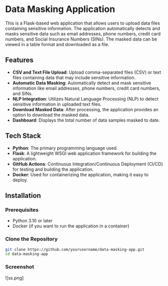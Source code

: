 # Data Masking Application

This is a Flask-based web application that allows users to upload data files containing sensitive information. The application automatically detects and masks sensitive data such as email addresses, phone numbers, credit card numbers, and Social Insurance Numbers (SINs). The masked data can be viewed in a table format and downloaded as a file.

## Features

- **CSV and Text File Upload**: Upload comma-separated files (CSV) or text files containing data that may include sensitive information.
- **Automatic Data Masking**: Automatically detect and mask sensitive information like email addresses, phone numbers, credit card numbers, and SINs.
- **NLP Integration**: Utilizes Natural Language Processing (NLP) to detect sensitive information in uploaded text files.
- **Download Masked Data**: After processing, the application provides an option to download the masked data.
- **Dashboard**: Displays the total number of data samples masked to date.

## Tech Stack

- **Python**: The primary programming language used.
- **Flask**: A lightweight WSGI web application framework for building the application.
- **GitHub Actions**: Continuous Integration/Continuous Deployment (CI/CD) for testing and building the application.
- **Docker**: Used for containerizing the application, making it easy to deploy.

## Installation

### Prerequisites

- Python 3.10 or later
- Docker (if you want to run the application in a container)

### Clone the Repository

```bash
git clone https://github.com/yourusername/data-masking-app.git
cd data-masking-app
```

### Screenshot

![ss.png]
